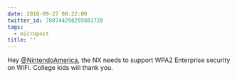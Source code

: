 ```yaml
---
date: 2016-09-27 08:22:00
twitter_id: 780744298295881728
tags:
  - micropost
title: ''
---
```


Hey [@NintendoAmerica](https://twitter.com/NintendoAmerica), the NX needs to support WPA2 Enterprise security on WiFi. College kids will thank you.
